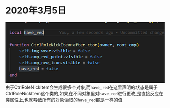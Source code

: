 # 2020年3月5日
![](_v_images/20200305175224294_7789.png)
由于CtrlRoleNickItem会生成很多个对象,而`have_red`在这里声明的状态是属于CtrlRoleNickItem这个类的,如果在不同对象里对`have_red`进行更改,是直接反应在类属性上,也就导致所有的对象读取的`have_red`都是一样的值